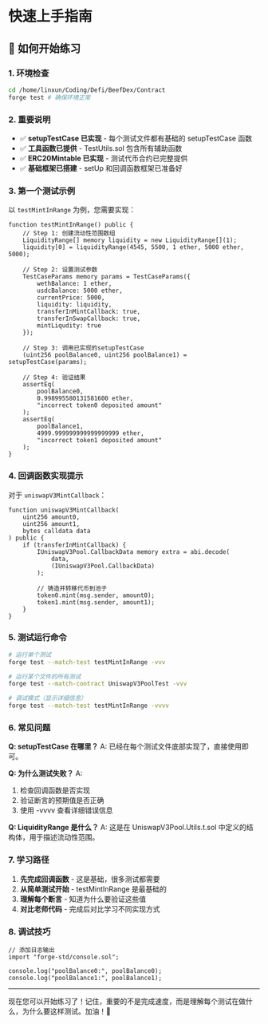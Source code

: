 # 快速上手指南

## 🚀 如何开始练习

### 1. 环境检查
```bash
cd /home/linxun/Coding/Defi/BeefDex/Contract
forge test # 确保环境正常
```

### 2. 重要说明
- ✅ **setupTestCase 已实现** - 每个测试文件都有基础的 setupTestCase 函数
- ✅ **工具函数已提供** - TestUtils.sol 包含所有辅助函数
- ✅ **ERC20Mintable 已实现** - 测试代币合约已完整提供
- ✅ **基础框架已搭建** - setUp 和回调函数框架已准备好

### 3. 第一个测试示例

以 `testMintInRange` 为例，您需要实现：

```solidity
function testMintInRange() public {
    // Step 1: 创建流动性范围数组
    LiquidityRange[] memory liquidity = new LiquidityRange[](1);
    liquidity[0] = liquidityRange(4545, 5500, 1 ether, 5000 ether, 5000);
    
    // Step 2: 设置测试参数
    TestCaseParams memory params = TestCaseParams({
        wethBalance: 1 ether,
        usdcBalance: 5000 ether,
        currentPrice: 5000,
        liquidity: liquidity,
        transferInMintCallback: true,
        transferInSwapCallback: true,
        mintLiqudity: true
    });
    
    // Step 3: 调用已实现的setupTestCase
    (uint256 poolBalance0, uint256 poolBalance1) = setupTestCase(params);
    
    // Step 4: 验证结果
    assertEq(
        poolBalance0,
        0.998995580131581600 ether,
        "incorrect token0 deposited amount"
    );
    assertEq(
        poolBalance1,
        4999.999999999999999999 ether,
        "incorrect token1 deposited amount"
    );
}
```

### 4. 回调函数实现提示

对于 `uniswapV3MintCallback`：
```solidity
function uniswapV3MintCallback(
    uint256 amount0,
    uint256 amount1,
    bytes calldata data
) public {
    if (transferInMintCallback) {
        IUniswapV3Pool.CallbackData memory extra = abi.decode(
            data,
            (IUniswapV3Pool.CallbackData)
        );
        
        // 铸造并转移代币到池子
        token0.mint(msg.sender, amount0);
        token1.mint(msg.sender, amount1);
    }
}
```

### 5. 测试运行命令

```bash
# 运行单个测试
forge test --match-test testMintInRange -vvv

# 运行某个文件的所有测试
forge test --match-contract UniswapV3PoolTest -vvv

# 调试模式（显示详细信息）
forge test --match-test testMintInRange -vvvv
```

### 6. 常见问题

**Q: setupTestCase 在哪里？**
A: 已经在每个测试文件底部实现了，直接使用即可。

**Q: 为什么测试失败？**
A: 
1. 检查回调函数是否实现
2. 验证断言的预期值是否正确
3. 使用 -vvvv 查看详细错误信息

**Q: LiquidityRange 是什么？**
A: 这是在 UniswapV3Pool.Utils.t.sol 中定义的结构体，用于描述流动性范围。

### 7. 学习路径

1. **先完成回调函数** - 这是基础，很多测试都需要
2. **从简单测试开始** - testMintInRange 是最基础的
3. **理解每个断言** - 知道为什么要验证这些值
4. **对比老师代码** - 完成后对比学习不同实现方式

### 8. 调试技巧

```solidity
// 添加日志输出
import "forge-std/console.sol";

console.log("poolBalance0:", poolBalance0);
console.log("poolBalance1:", poolBalance1);
```

---

现在您可以开始练习了！记住，重要的不是完成速度，而是理解每个测试在做什么，为什么要这样测试。加油！💪
